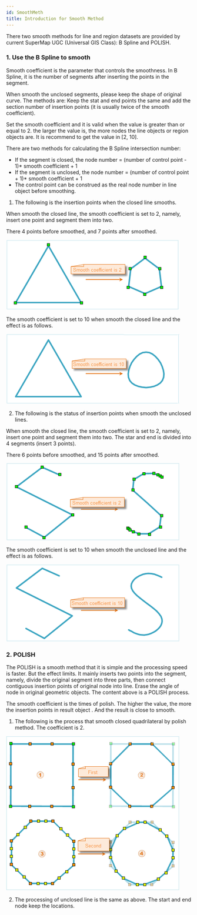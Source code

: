 ```yaml
---
id: SmoothMeth
title: Introduction for Smooth Method
---
```

There two smooth methods for line and region datasets are provided by current SuperMap UGC (Universal GIS Class): B Spline and POLISH.

### 1\. Use the B Spline to smooth

Smooth coefficient is the parameter that controls the smoothness. In B Spline, it is the number of segments after inserting the points in the segment.

When smooth the unclosed segments, please keep the shape of original curve. The methods are: Keep the stat and end points the same and add the section number of insertion points (it is usually twice of the smooth coefficient).

Set the smooth coefficient and it is valid when the value is greater than or equal to 2. the larger the value is, the more nodes the line objects or region objects are. It is recommend to get the value in [2, 10].

There are two methods for calculating the B Spline intersection number:

  * If the segment is closed, the node number = (number of control point - 1)* smooth coefficient + 1
  * If the segment is unclosed, the node number = (number of control point + 1)* smooth coefficient + 1
  * The control point can be construed as the real node number in line object before smoothing.

  1. The following is the insertion points when the closed line smooths.

When smooth the closed line, the smooth coefficient is set to 2, namely, insert one point and segment them into two.

There 4 points before smoothed, and 7 points after smoothed.

![](img-en/BLine1.png)

The smooth coefficient is set to 10 when smooth the closed line and the effect is as follows.

![](img-en/BLine2.png)

  2. The following is the status of insertion points when smooth the unclosed lines.

When smooth the closed line, the smooth coefficient is set to 2, namely, insert one point and segment them into two. The star and end is divided into 4 segments (insert 3 points).

There 6 points before smoothed, and 15 points after smoothed.

![](img-en/BLine3.png)

The smooth coefficient is set to 10 when smooth the unclosed line and the effect is as follows.

![](img-en/BLine4.png)

### 2\. POLISH

The POLISH is a smooth method that it is simple and the processing speed is faster. But the effect limits. It mainly inserts two points into the segment, namely, divide the original segment into three parts, then connect contiguous insertion points of original node into line. Erase the angle of node in original geometric objects. The content above is a POLISH process.

The smooth coefficient is the times of polish. The higher the value, the more the insertion points in result object . And the result is close to smooth.

  1. The following is the process that smooth closed quadrilateral by polish method. The coefficient is 2.

![](img-en/Polish.png)

  2. The processing of unclosed line is the same as above. The start and end node keep the locations.